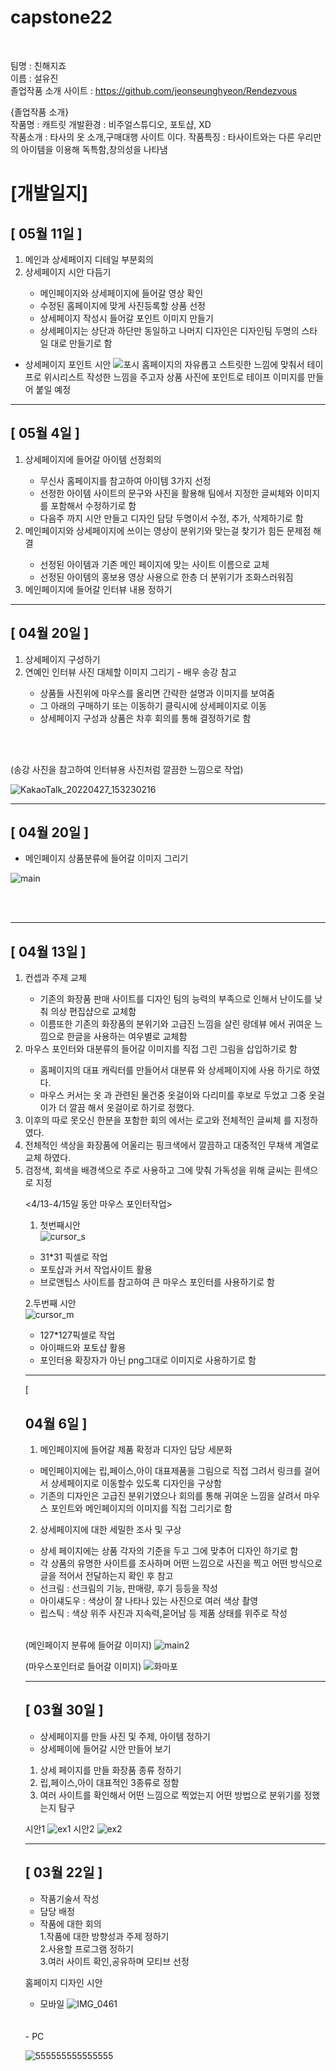 # capstone22
<br>

팀명 : 친해지죠  
이름 : 설유진  
졸업작품 소개 사이트 : https://github.com/jeonseunghyeon/Rendezvous

{졸업작품 소개}  
작품명 : 캐트릿
개발환경 : 비주얼스튜디오, 포토샵, XD  
작품소개 : 타사의 옷 소개,구매대행 사이트 이다.
작품특징 : 타사이트와는 다른 우리만의 아이템을 이용해 독특함,창의성을 나타냄

# [개발일지]

<h2>[ 05월 11일 ]</h2>
<ol>
<li>메인과 상세페이지 디테일 부분회의</li>
<li>상세페이지 시안 다듬기</li>
<ul>
<li>메인페이지와 상세페이지에 들어갈 영상 확인</li>
<li>수정된 홈페이지에 맞게 사진등록할 상품 선정</li>
<li>상세페이지 작성시 들어갈 포인트 이미지 만들기</li>
<li>상세페이지는 상단과 하단만 동일하고 나머지 디자인은 디자인팀 두명의 스타일 대로 만들기로 함</li>
</ul></ol>

- 상세페이지 포인트 시안
![포시](https://user-images.githubusercontent.com/100750103/167994661-b892a948-0f79-4e2e-85c0-aac546280a0b.png)
홈페이지의 자유롭고 스트릿한 느낌에 맞춰서 테이프로 위시리스트 작성한 느낌을 주고자 상품 사진에 포인트로 테이프 이미지를 만들어 붙일 예정

---

<h2>[ 05월 4일 ]</h2>

<ol>
<li>상세페이지에 들어갈 아이템 선정회의</li>
<ul><li>무신사 홈페이지를 참고하여 아이템 3가지 선정</li>
<li>선정한 아이템 사이트의 문구와 사진을 활용해 팀에서 지정한 글씨체와 이미지를 포함해서 수정하기로 함</li>
<li>다음주 까지 시안 만들고 디자인 담당 두명이서 수정, 추가, 삭제하기로 함</li>
</ul>
<li>메인페이지와 상세페이지에 쓰이는 영상이 분위기와 맞는걸 찾기가 힘든 문제점 해결</li>
<ul><li>선정된 아이템과 기존 메인 페이지에 맞는 사이트 이름으로 교체</li>
<li>선정된 아이템의 홍보용 영상 사용으로 한층 더 분위기가 조화스러워짐</li></ul>
<li>메인페이지에 들어갈 인터뷰 내용 정하기</li>
</ol>


---
<h2>[ 04월 20일 ]</h2>

<ol>
<li> 상세페이지 구성하기</li>
<li>연예인 인터뷰 사진 대체할 이미지 그리기 - 배우 송강 참고</li>

- 상품들 사진위에 마우스를 올리면 간략한 설명과 이미지를 보여줌
- 그 아래의 구매하기 또는 이동하기 클릭시에 상세페이지로 이동
- 상세페이지 구성과 상품은 차후 회의를 통해 결정하기로 함
</ol>
<br>
<br>

(송강 사진을 참고하여 인터뷰용 사진처럼 깔끔한 느낌으로 작업)

![KakaoTalk_20220427_153230216](https://user-images.githubusercontent.com/100750103/165679029-a1619d7b-8e2b-47bd-adf2-e540652135a9.png)

---

<h2>[ 04월 20일 ]</h2>

- 메인페이지 상품분류에 들어갈 이미지 그리기

![main](https://user-images.githubusercontent.com/100750103/165677591-0b78689a-23d3-44e0-abcc-e530f95dbdc0.png)

<br>
<br>

---

<h2>[ 04월 13일 ]</h2>

<ol>
<li>컨셉과 주제 교체</li>
<ul>
 <li>기존의 화장품 판매 사이트를 디자인 팀의 능력의 부족으로 인해서 난이도를 낮춰 의상 편집샵으로 교체함</li>
 <li>이름또한 기존의 화장품의 분위기와 고급진 느낌을 살린 랑데뷰 에서 귀여운 느낌으로 한글을 사용하는 여우별로 교체함 </li> </ul>

 <li>마우스 포인터와 대분류의 들어갈 이미지를 직접 그린 그림을 삽입하기로 함</li><ul>
 <li>홈페이지의 대표 캐릭터를 만들어서 대분류 와 상세페이지에 사용 하기로 하였다.</li>
 <li>마우스 커서는 옷 과 관련된 물건중 옷걸이와 다리미를 후보로 두었고 그중 옷걸이가 더 깔끔 해서 옷걸이로 하기로 정했다.</li></ul>
 <li>이후의 따로 못오신 한분을 포함한 회의 에서는 로고와 전체적인 글씨체 를 지정하였다.</li>
 <li>전체적인 색상을 화장품에 어울리는 핑크색에서 깔끔하고 대중적인 무채색 계열로 교체 하였다.</li>
 <li>검정색, 회색을 배경색으로 주로 사용하고 그에 맞춰 가독성을 위해 글씨는 흰색으로 지정 </li></ul> 

  <4/13-4/15일 동안 마우스 포인터작업>  
  1. 첫번째시안  
  ![cursor_s](https://user-images.githubusercontent.com/100750103/163660837-867ba8f0-a053-419f-b72e-d65328f8b501.png)  
  - 31*31 픽셀로 작업
  - 포토샵과 커서 작업사이트 활용
  - 브로앤팁스 사이트를 참고하여 큰 마우스 포인터를 사용하기로 함  

  2.두번째 시안  
  ![cursor_m](https://user-images.githubusercontent.com/100750103/163660922-0fd8ac14-a4dd-4c80-bafc-d6f637a2c47a.png)  
  - 127*127픽셀로 작업
  - 아이패드와 포토샵 활용
  - 포인터용 확장자가 아닌 png그대로 이미지로 사용하기로 함 



---
[<h2> 04월 6일 ]</h2>

1. 메인페이지에 들어갈 제품 확정과 디자인 담당 세분화
- 메인페이지에는 립,페이스,아이 대표제품을 그림으로 직접 그려서 링크를 걸어서 상세페이지로 이동할수 있도록 디자인을 구상함
- 기존의 디자인은 고급진 분위기였으나 회의를 통해 귀여운 느낌을 살려서 마우스 포인트와 메인페이지의 이미지를 직접 그리기로 함

2. 상세페이지에 대한 세밀한 조사 및 구상
 - 상세 페이지에는 상품 각자의 기준을 두고 그에 맞추어 디자인 하기로 함
 - 각 상품의 유명한 사이트를 조사하며 어떤 느낌으로 사진을 찍고 어떤 방식으로 글을 적어서 전달하는지 확인 후 참고
 - 선크림 : 선크림의 기능, 판매량, 후기 등등을 작성  
 - 아이섀도우 : 색상이 잘 나타나 있는 사진으로 여러 색상 촬영
 - 립스틱 : 색상 위주 사진과 지속력,묻어남 등 제품 상태를 위주로 작성

<br />

 (메인페이지 분류에 들어갈 이미지)
 ![main2](https://user-images.githubusercontent.com/100750103/165677723-a3cb6ed6-44ad-41b8-863a-d45ebbcdd919.png)

(마우스포인터로 들어갈 이미지)
 ![화마포](https://user-images.githubusercontent.com/100750103/168011089-b94bd8a4-3e79-4125-b56c-f790d188f2ba.png)


---

<h2>[ 03월 30일 ]</h2>

- 상세페이지를 만들 사진 및 주제, 아이템 정하기
- 상세페이에 들어갈 시안 만들어 보기
 1. 상세 페이지를 만들 화장품 종류 정하기
 2. 립,페이스,아이 대표적인 3종류로 정함
 3. 여러 사이트를 확인해서 어떤 느낌으로 찍었는지 어떤 방법으로 분위기를 정했는지 탐구  


시안1
![ex1](https://user-images.githubusercontent.com/100750103/161366513-ec648e2e-abc9-4a52-92af-147e23dd8a88.jpg)
시안2
![ex2](https://user-images.githubusercontent.com/100750103/161366527-d66d35d7-6630-42c7-b53a-777f77a58655.jpg)

---
  
<h2>[ 03월 22일 ]</h2>

- 작품기술서 작성  
- 담당 배정  
- 작품에 대한 회의  
 1.작품에 대한 방향성과 주제 정하기  
 2.사용할 프로그램 정하기  
 3.여러 사이트 확인,공유하며 모티브 선정

홈페이지 디자인 시안
- 모바일
 ![IMG_0461](https://user-images.githubusercontent.com/100750103/165678630-81fa39c0-3897-4398-adc2-dcf8c6de8283.JPG)
 <br>
 <br>
- PC

 ![555555555555555](https://user-images.githubusercontent.com/100750103/165678843-b25828cc-5e56-42de-8808-294c8f0483d5.jpg)



 